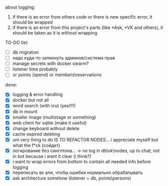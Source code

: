 about logging:
1) if there is an error from others code or there is new specific error, it should be wrapped
2) if there is an error from this project's parts (like *Ask, *VK and others), it should be taken as it is without wrapping

TO-DO list:

- [ ] db migration
- [ ] надо куда-то запихнуть админов/система прав
- [ ] manage secrets with docker swarm? 
- [ ] listener time probably
- [ ] or points (spend) or members\reservations

done:

- [x] logging & error handling
- [x] docker but not all
- [x] word search (with icu) (yes!!!!)
- [x] db in mount
- [x] smaller image (multistage or something)
- [x] web client for sqlite (make it useful)
- [x] change keyboard without delete
- [x] cache expired deleting
- [x] um very thing to do IS TO REFACTOR NODES... i appreciate myself but what the f*ck (сойдет)
- [x] логирование без синглтона... -> no log in db\vk\nodes, up to chat; not in bot because i want it clear (i think?)
- [x] i want to wrap errors from bottom to contain all needed info before logging
- [x] переписать вк апи, чтобы ошибки нормально обрабатывать 
- [x] ask architecture somehow (listener + db, points\persons)

